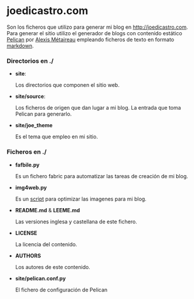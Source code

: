 <!-- -*- markdown -*- -->

# joedicastro.com

Son los ficheros que utilizo para generar mi blog en http://joedicastro.com. 
Para generar el sitio utilizo el generador de blogs con contenido estático 
[Pelican][0] por [Alexis Métaireau][1] empleando ficheros de texto en formato 
[markdown][3].


### Directorios en ./

* **site**:
 
  Los directorios que componen el sitio web.
  
* **site/source**:

  Los ficheros de origen que dan lugar a mi blog. La entrada que toma Pelican 
para generarlo.

* **site/joe_theme**

  Es el tema que empleo en mi sitio.



### Ficheros en ./

* **fafbile.py**

  Es un fichero fabric para automatizar las tareas de creación de mi blog.

* **img4web.py**

  Es un [script][4] para optimizar las imagenes para mi blog. 

* **README.md** & **LEEME.md** 

  Las versiones inglesa y castellana de este fichero.

* **LICENSE**

  La licencia del contenido.

* **AUTHORS**

  Los autores de este contenido.

* **site/pelican.conf.py**

  El fichero de configuración de Pelican


  [0]: http://docs.notmyidea.org/alexis/pelican/
  [1]: http://blog.notmyidea.org/
  [3]: http://es.wikipedia.org/wiki/Markdown
  [4]: https://bitbucket.org/joedicastro/img4web